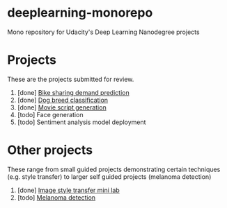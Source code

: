 # deeplearning-monorepo
Mono repository for Udacity's Deep Learning Nanodegree projects

# Projects
These are the projects submitted for review.
1. [done] [Bike sharing demand prediction](https://github.com/felixglush/deep-learning-monorepo/tree/master/project-bikesharing)
2. [done] [Dog breed classification](https://github.com/felixglush/deep-learning-monorepo/tree/master/project-dog-classification)
3. [done] [Movie script generation](https://github.com/felixglush/deep-learning-monorepo/tree/master/project-tv-script-generation)
4. [todo] Face generation
5. [todo] Sentiment analysis model deployment

# Other projects
These range from small guided projects demonstrating certain techniques (e.g. style transfer) to larger self guided projects (melanoma detection)
1. [done] [Image style transfer mini lab](https://github.com/felixglush/deep-learning-monorepo/tree/master/style-transfer)
2. [todo] [Melanoma detection](https://github.com/felixglush/deep-learning-monorepo/tree/master/dermatologist-ai)
